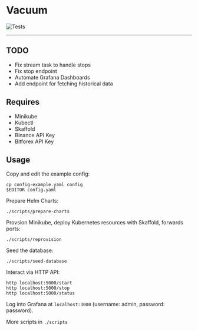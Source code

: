 # Vacuum
![Tests](https://github.com/rubberydub/vacuum/workflows/tests/badge.svg)

---

## TODO
- Fix stream task to handle stops
- Fix stop endpoint
- Automate Grafana Dashboards
- Add endpoint for fetching historical data


## Requires
- Minikube
- Kubectl
- Skaffold
- Binance API Key
- Bitforex API Key


## Usage

Copy and edit the example config:
```
cp config-example.yaml config
$EDITOR config.yaml
```

Prepare Helm Charts:
```
./scripts/prepare-charts
```

Provsion Minikube, deploy Kubernetes resources with Skaffold, forwards ports:
```
./scripts/reprovision
```

Seed the database:
```
./scripts/seed-database
```

Interact via HTTP API:
```
http localhost:5000/start
http localhost:5000/stop
http localhost:5000/status
```

Log into Grafana at `localhost:3000` (username: admin, password: password).

More scripts in `./scripts`

